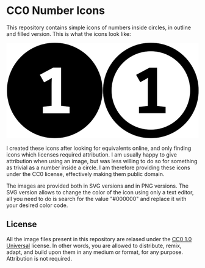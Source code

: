 # CC0 Number Icons

This repository contains simple icons of numbers inside circles, in outline and filled version. This is what the icons look like:

![](readme-example.png)

I created these icons after looking for equivalents online, and only finding icons which licenses required attribution. I am usually happy to give attribution when using an image, but was less willing to do so for something as trivial as a number inside a circle. I am therefore providing these icons under the CC0 license, effectively making them public domain.

The images are provided both in SVG versions and in PNG versions. The SVG version allows to change the color of the icon using only a text editor, all you need to do is search for the value "#000000" and replace it with your desired color code.

## License

All the image files present in this repository are relased under the [CC0 1.0 Universal](https://creativecommons.org/publicdomain/zero/1.0/) license. In other words, you are allowed to distribute, remix, adapt, and build upon them in any medium or format, for any purpose. Attribution is not required.
